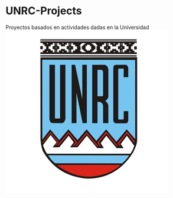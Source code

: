 # UNRC-Projects
Proyectos basados en actividades dadas en la Universidad
 ![Screenshot](https://raw.githubusercontent.com/LUCIOZTW/UNRC-Projects/master/Imagenes/logo-universidad-nacional-de-rio-cuarto.png)
